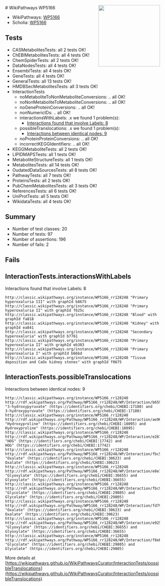 <img style="float: right; width: 200px" src="https://upload.wikimedia.org/wikipedia/commons/thumb/8/83/Wplogo_with_text_500.png/640px-Wplogo_with_text_500.png" />
# WikiPathways WP5166

* WikiPathways: [WP5166](https://wikipathways.org/pathways/WP5166)
* Scholia: [WP5166](https://scholia.toolforge.org/wikipathways/WP5166)
## Tests
* CASMetabolitesTests: all 2 tests OK!
* ChEBIMetabolitesTests: all 4 tests OK!
* ChemSpiderTests: all 2 tests OK!
* DataNodesTests: all 4 tests OK!
* EnsemblTests: all 4 tests OK!
* GeneTests: all 4 tests OK!
* GeneralTests: all 13 tests OK!
* HMDBSecMetabolitesTests: all 3 tests OK!
* InteractionTests
    * noMetaboliteToNonMetaboliteConversions: .. all OK!
    * noNonMetaboliteToMetaboliteConversions: .. all OK!
    * noGeneProteinConversions: .. all OK!
    * nonNumericIDs: .. all OK!
    * interactionsWithLabels: .x we found 1 problem(s):
        * [Interactions found that involve Labels: 8](#630d267f)
    * possibleTranslocations: .x we found 1 problem(s):
        * [Interactions between identical nodes: 9](#1c11820e)
    * noProteinProteinConversions: .. all OK!
    * incorrectKEGGIdentifiers: .. all OK!
* KEGGMetaboliteTests: all 2 tests OK!
* LIPIDMAPSTests: all 1 tests OK!
* MetaboliteStructureTests: all 1 tests OK!
* MetabolitesTests: all 14 tests OK!
* OudatedDataSourcesTests: all 8 tests OK!
* PathwayTests: all 7 tests OK!
* ProteinsTests: all 2 tests OK!
* PubChemMetabolitesTests: all 3 tests OK!
* ReferencesTests: all 6 tests OK!
* UniProtTests: all 5 tests OK!
* WikidataTests: all 4 tests OK!


## Summary

* Number of test classes: 20
* Number of tests: 97
* Number of assertions: 196
* Number of fails: 2

## Fails

<a name="630d267f" />

## InteractionTests.interactionsWithLabels

Interactions found that involve Labels: 8
```
http://classic.wikipathways.org/instance/WP5166_rr128248 "Primary hyperoxaluria III" with graphId b8675
http://classic.wikipathways.org/instance/WP5166_rr128248 "Primary hyperoxaluria II" with graphId f625c
http://classic.wikipathways.org/instance/WP5166_rr128248 "Blood" with graphId fa818
http://classic.wikipathways.org/instance/WP5166_rr128248 "Kidney" with graphId ea841
http://classic.wikipathways.org/instance/WP5166_rr128248 "Secondary hyperoxaluria" with graphId b7761
http://classic.wikipathways.org/instance/WP5166_rr128248 "Primary hyperoxaluria II" with graphId eb383
http://classic.wikipathways.org/instance/WP5166_rr128248 "Primary hyperoxaluria I" with graphId b66bd
http://classic.wikipathways.org/instance/WP5166_rr128248 "Tissue deposition and CaOx kidney stones" with graphId f0675
```

<a name="1c11820e" />

## InteractionTests.possibleTranslocations

Interactions between identical nodes: 9
```
http://classic.wikipathways.org/instance/WP5166_rr128248 http://rdf.wikipathways.org/Pathway/WP5166_rr128248/WP/Interaction/b6598 "3-hydroxypyruvate" (https://identifiers.org/chebi/CHEBI:17180) and 
3-hydroxypyruvate" (https://identifiers.org/chebi/CHEBI:17180)
http://classic.wikipathways.org/instance/WP5166_rr128248 http://rdf.wikipathways.org/Pathway/WP5166_rr128248/WP/Interaction/ae961 "Hydroxyproline" (https://identifiers.org/chebi/CHEBI:18095) and 
Hydroxyproline" (https://identifiers.org/chebi/CHEBI:18095)
http://classic.wikipathways.org/instance/WP5166_rr128248 http://rdf.wikipathways.org/Pathway/WP5166_rr128248/WP/Interaction/e2679 "HOG" (https://identifiers.org/chebi/CHEBI:17742) and 
HOG" (https://identifiers.org/chebi/CHEBI:17742)
http://classic.wikipathways.org/instance/WP5166_rr128248 http://rdf.wikipathways.org/Pathway/WP5166_rr128248/WP/Interaction/fbc58 "Oxalate" (https://identifiers.org/chebi/CHEBI:30623) and 
Oxalate" (https://identifiers.org/chebi/CHEBI:30623)
http://classic.wikipathways.org/instance/WP5166_rr128248 http://rdf.wikipathways.org/Pathway/WP5166_rr128248/WP/Interaction/e8e75 "Glyoxylate" (https://identifiers.org/chebi/CHEBI:36655) and 
Glyoxylate" (https://identifiers.org/chebi/CHEBI:36655)
http://classic.wikipathways.org/instance/WP5166_rr128248 http://rdf.wikipathways.org/Pathway/WP5166_rr128248/WP/Interaction/fbc9b "Glycolate" (https://identifiers.org/chebi/CHEBI:29805) and 
Glycolate" (https://identifiers.org/chebi/CHEBI:29805)
http://classic.wikipathways.org/instance/WP5166_rr128248 http://rdf.wikipathways.org/Pathway/WP5166_rr128248/WP/Interaction/fd795 "Oxalate" (https://identifiers.org/chebi/CHEBI:30623) and 
Oxalate" (https://identifiers.org/chebi/CHEBI:30623)
http://classic.wikipathways.org/instance/WP5166_rr128248 http://rdf.wikipathways.org/Pathway/WP5166_rr128248/WP/Interaction/e9259 "Glyoxylate" (https://identifiers.org/chebi/CHEBI:36655) and 
Glyoxylate" (https://identifiers.org/chebi/CHEBI:36655)
http://classic.wikipathways.org/instance/WP5166_rr128248 http://rdf.wikipathways.org/Pathway/WP5166_rr128248/WP/Interaction/f8eb1 "Glycolate" (https://identifiers.org/chebi/CHEBI:29805) and 
Glycolate" (https://identifiers.org/chebi/CHEBI:29805)
```

More details at [https://wikipathways.github.io/WikiPathwaysCurator/InteractionTests/possibleTranslocations](https://wikipathways.github.io/WikiPathwaysCurator/InteractionTests/possibleTranslocations)

